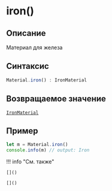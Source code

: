 # iron()

## Описание
Материал для железа 

## Синтаксис
```javascript
Material.iron() : IronMaterial
``` 

## Возвращаемое значение
[`IronMaterial`](./../../../types/materials/IronMaterial/_index.md)

## Пример
``` javascript linenums="1"
let m = Material.iron()
console.info(m) // output: Iron
``` 

!!! info "См. также"

    []()
	
	[]()